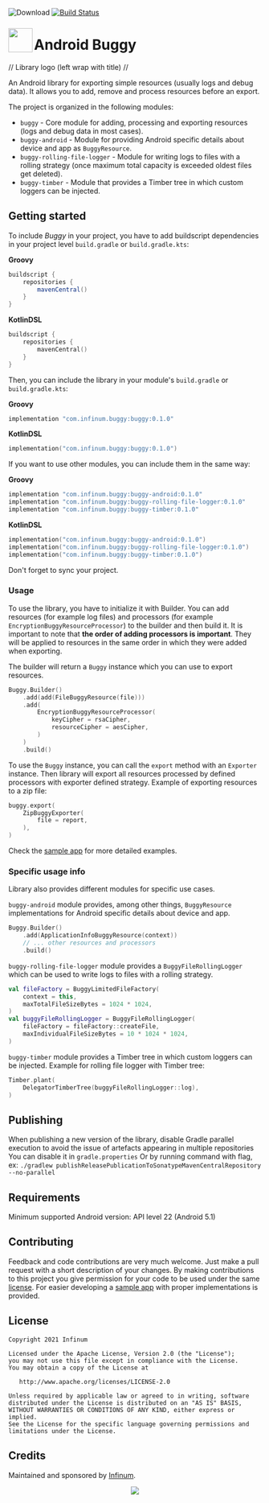 ![Download](https://img.shields.io/maven-central/v/com.infinum.buggy/buggy)  [![Build Status](https://app.bitrise.io/app/2f579e1f-5eb6-4bae-974c-3af8b0ff2a4c/status.svg?token=YSdaK3xxLACRNQCFFbtuqA&branch=main)](https://app.bitrise.io/app/2f579e1f-5eb6-4bae-974c-3af8b0ff2a4c) 

### <img align="left" src="logo.svg" width="48">

# Android Buggy

// Library logo (left wrap with title) //

An Android library for exporting simple resources (usually logs and debug data). It allows
you to add, remove and process resources before an export.

The project is organized in the following modules:

- `buggy` - Core module for adding, processing and exporting resources (logs and debug data in most
  cases).
- `buggy-android` - Module for providing Android specific details about device and app
  as `BuggyResource`.
- `buggy-rolling-file-logger` - Module for writing logs to files with a rolling strategy (once
  maximum total capacity is exceeded oldest files get deleted).
- `buggy-timber` - Module that provides a Timber tree in which custom loggers can be injected.

## Getting started

To include _Buggy_ in your project, you have to add buildscript dependencies in your project
level `build.gradle` or `build.gradle.kts`:

**Groovy**

```groovy
buildscript {
    repositories {
        mavenCentral()
    }
}
```

**KotlinDSL**

```kotlin
buildscript {
    repositories {
        mavenCentral()
    }
}
```

Then, you can include the library in your module's `build.gradle` or `build.gradle.kts`:

**Groovy**

```groovy
implementation "com.infinum.buggy:buggy:0.1.0"
```

**KotlinDSL**

```kotlin
implementation("com.infinum.buggy:buggy:0.1.0")
```

If you want to use other modules, you can include them in the same way:

**Groovy**

```groovy
implementation "com.infinum.buggy:buggy-android:0.1.0"
implementation "com.infinum.buggy:buggy-rolling-file-logger:0.1.0"
implementation "com.infinum.buggy:buggy-timber:0.1.0"
```

**KotlinDSL**

```kotlin
implementation("com.infinum.buggy:buggy-android:0.1.0")
implementation("com.infinum.buggy:buggy-rolling-file-logger:0.1.0")
implementation("com.infinum.buggy:buggy-timber:0.1.0")
```

Don't forget to sync your project.

### Usage

To use the library, you have to initialize it with Builder. You can add resources (for example log
files) and processors (for example `EncryptionBuggyResourceProcessor`) to the builder and then build
it.
It is important to note that **the order of adding processors is important**. They will be applied to resources in the same order in which they were added when exporting.

The builder will return a `Buggy` instance which you can use to export resources.

```kotlin
Buggy.Builder()
    .add(add(FileBuggyResource(file)))
    .add(
        EncryptionBuggyResourceProcessor(
            keyCipher = rsaCipher,
            resourceCipher = aesCipher,
        )
    )
    .build()
```


To use the `Buggy` instance, you can call the `export` method with an `Exporter` instance. Then
library will export all resources processed by defined processors with exporter defined strategy.
Example of exporting resources to a zip file:

```kotlin
buggy.export(
    ZipBuggyExporter(
        file = report,
    ),
)
```

Check the [sample app](sample) for more detailed examples.

### Specific usage info

Library also provides different modules for specific use cases.


`buggy-android` module provides, among other things, `BuggyResource` implementations for Android
specific details about device and app.

```kotlin
Buggy.Builder()
    .add(ApplicationInfoBuggyResource(context))
    // ... other resources and processors
    .build()
```


`buggy-rolling-file-logger` module provides a `BuggyFileRollingLogger` which can be used to write logs to
files with a rolling strategy.

```kotlin 
val fileFactory = BuggyLimitedFileFactory(
    context = this,
    maxTotalFileSizeBytes = 1024 * 1024,
)
val buggyFileRollingLogger = BuggyFileRollingLogger(
    fileFactory = fileFactory::createFile,
    maxIndividualFileSizeBytes = 10 * 1024 * 1024,
)
```


`buggy-timber` module provides a Timber tree in which custom loggers can be injected. Example for
rolling file logger with Timber tree:

```kotlin
Timber.plant(
    DelegatorTimberTree(buggyFileRollingLogger::log),
)
```

## Publishing

When publishing a new version of the library, disable Gradle parallel execution to avoid the issue of artefacts appearing in multiple repositories
You can disable it in `gradle.properties`
Or by running command with flag, ex: `./gradlew publishReleasePublicationToSonatypeMavenCentralRepository --no-parallel`

## Requirements

Minimum supported Android version: API level 22 (Android 5.1)

## Contributing

Feedback and code contributions are very much welcome. Just make a pull request with a short
description of your changes. By making contributions to this project you give permission for your
code to be used under the same [license](LICENSE). For easier developing a [sample app](sample) with proper implementations is provided.

## License

```
Copyright 2021 Infinum

Licensed under the Apache License, Version 2.0 (the "License");
you may not use this file except in compliance with the License.
You may obtain a copy of the License at

   http://www.apache.org/licenses/LICENSE-2.0

Unless required by applicable law or agreed to in writing, software
distributed under the License is distributed on an "AS IS" BASIS,
WITHOUT WARRANTIES OR CONDITIONS OF ANY KIND, either express or implied.
See the License for the specific language governing permissions and
limitations under the License.
```

## Credits

Maintained and sponsored by [Infinum](http://www.infinum.com).

<p align="center">
  <a href='https://infinum.com'>
    <picture>
        <source srcset="https://assets.infinum.com/brand/logo/static/white.svg" media="(prefers-color-scheme: dark)">
        <img src="https://assets.infinum.com/brand/logo/static/default.svg">
    </picture>
  </a>
</p>
